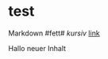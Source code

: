 # test

Markdown #fett# *kursiv*
[link](/https://github.com/rp032/test/edit/main/README.md)


Hallo neuer Inhalt 